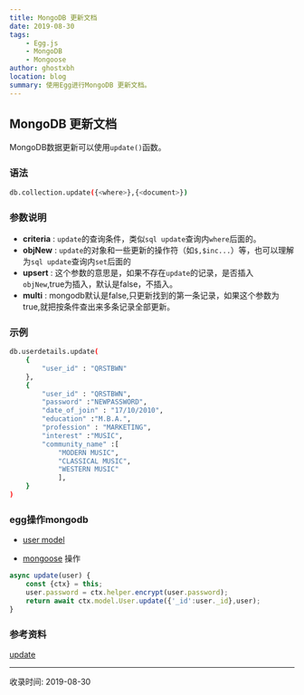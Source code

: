 ```yaml
---
title: MongoDB 更新文档
date: 2019-08-30
tags:
    - Egg.js
    - MongoDB
    - Mongoose
author: ghostxbh
location: blog
summary: 使用Egg进行MongoDB 更新文档。
---
```

## MongoDB 更新文档

MongoDB数据更新可以使用`update()`函数。
### 语法
```bash
db.collection.update({<where>},{<document>})
```

### 参数说明
+ **criteria** : `update`的查询条件，类似`sql update`查询内`where`后面的。
+ **objNew** : `update`的对象和一些更新的操作符（如`$,$inc...`）等，也可以理解为`sql update`查询内`set`后面的
+ **upsert** : 这个参数的意思是，如果不存在`update`的记录，是否插入`objNew`,true为插入，默认是false，不插入。
+ **multi** : mongodb默认是false,只更新找到的第一条记录，如果这个参数为true,就把按条件查出来多条记录全部更新。

### 示例
```bash
db.userdetails.update(
    {
        "user_id" : "QRSTBWN"
    },
    {
        "user_id" : "QRSTBWN",
        "password" :"NEWPASSWORD",
        "date_of_join" : "17/10/2010",
        "education" :"M.B.A.",
        "profession" : "MARKETING",
        "interest" :"MUSIC",
        "community_name" :[
            "MODERN MUSIC", 
            "CLASSICAL MUSIC",
            "WESTERN MUSIC"
            ],
    }
)
```
### egg操作mongodb
+ [user model](https://github.com/ghostxbh/egg-mongodb-demo/blob/master/app/model/user.js)

+ [mongoose](https://github.com/ghostxbh/egg-mongodb-demo/blob/master/app/service/user.js) 操作

```js
async update(user) {
    const {ctx} = this;
    user.password = ctx.helper.encrypt(user.password);
    return await ctx.model.User.update({'_id':user._id},user);
}
```

### 参考资料
[update](https://www.w3cschool.cn/mongodb/mongodb-update.html)


---
收录时间: 2019-08-30

<Vssue :title="$title" />
